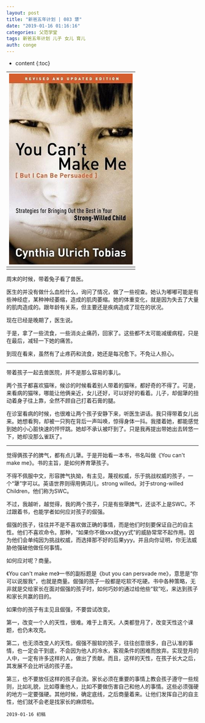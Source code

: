 ```yaml
---
layout: post
title: "新爸五年计划 | 083 犟"
date: "2019-01-16 01:16:16"
categories: 父范学堂
tags: 新爸五年计划 儿子 女儿 育儿
auth: conge
---
```

* content
{:toc}

|![ ](/assets/images/父范学堂/118382-524a70c05f8155b9.png)|
|:----:|
||

周末的时候，带着兔子看了兽医。

医生的并没有做什么血检什么，询问了情况，做了一些视查。她认为嘟嘟可能是有些神经症，某种神经萎缩，造成的肌肉萎缩。她的体重变化，就是因为失去了大量的肌肉造成的。跟年龄有关系，但主要还是疾病造成了现在的状况。

现在已经是晚期了，医生说。

于是，拿了一些流食，一些消炎止痛药，回家了。这些都不太可能减缓病程，只是在最后，减轻一下她的痛苦。

到现在看来，虽然有了止疼药和流食，她还是每况愈下。不免让人担心。





----

带着孩子一起去兽医院，并不是那么容易的事儿。

两个孩子都喜欢猫咪，候诊的时候看着别人带着的猫咪，都好奇的不得了。可是，来看病的猫咪，哪能让他俩亲近，女儿还好，可以好好的看着。儿子，却倔犟的扭动着身子往上靠，全然不顾自己打着石膏的腿。

在诊室看病的时候，也很难让两个孩子安静下来，听医生讲话。我只得带着女儿出来。她想看狗，却被一只狗在背后一声叫唤，惊得身体一抖。我搂着她，都能感觉到她的小心脏快速的怦怦跳。她却不承认被吓到了。只是我再提出带她出去转悠一下，她却没那么雀跃了。

----

觉得俩孩子的脾气，都有点儿犟。于是开始看一本书，书名叫做《You can't make me》。书的主旨，是如何养育犟孩子。

不得不佩服中文，形容脾气执拗，有主见，蔑视权威，乐于挑战权威的孩子，一个“犟”字可以。英语世界则得用俩词儿，strong willed。对于strong-willed Children，他们称为SWC。

不过，我越听，越觉得，我的两个孩子，只是有些犟脾气，还谈不上是SWC。不过跟着书，也能学者如何应对孩子的倔强。

倔强的孩子，往往并不是不喜欢做正确的事情，而是他们时刻要保证自己的自主性。他们不喜欢命令。那种，“如果你不做xxx就yyy式”的威胁常常不起作用。因为他们会单纯因为挑战权威，而选择那不好的后果yyy。并且向你证明，你无法威胁他强破他做任何事情。

如何应对呢？商量。

《You can't make me》一书的副标题是《but you can persvade me》，意思是“你可以说服我”，也就是商量。倔强的孩子一般都是吃软不吃硬。书中各种策略，无非就是交给家长在面对倔强的孩子时，如何巧妙的通过给他些“软”吃，来达到孩子和家长共赢的目的。

如果你的孩子有主见且倔强，不要尝试改变。

第一，改变一个人的天性，很难。难于上青天。人类都登月了，改变天性这个课题，也仍未攻克。

第二，也无须改变人的天性。倔强不服软的孩子，往往创意很多，自己认准的事情，也一定会干到底，不会因为他人的冷水，客观条件的困难而放弃。实现登月的人中，一定有许多这样的人，做出了贡献。而且，这样的天性，在孩子长大之后，其发展不会比听话的孩子差。

第三，也不要放任这样的孩子自流。家长必须在重要的事情上教会孩子遵守一些规则，比如礼貌，比如尊重他人，比如不要做伤害自己和他人的事情。这些必须强硬的地方一定要强硬。其他时候，确定底线，之后商量着来。让他们发挥自己的自主性，他们就不会老是找家长的麻烦啦。

```
2019-01-16 初稿
```
